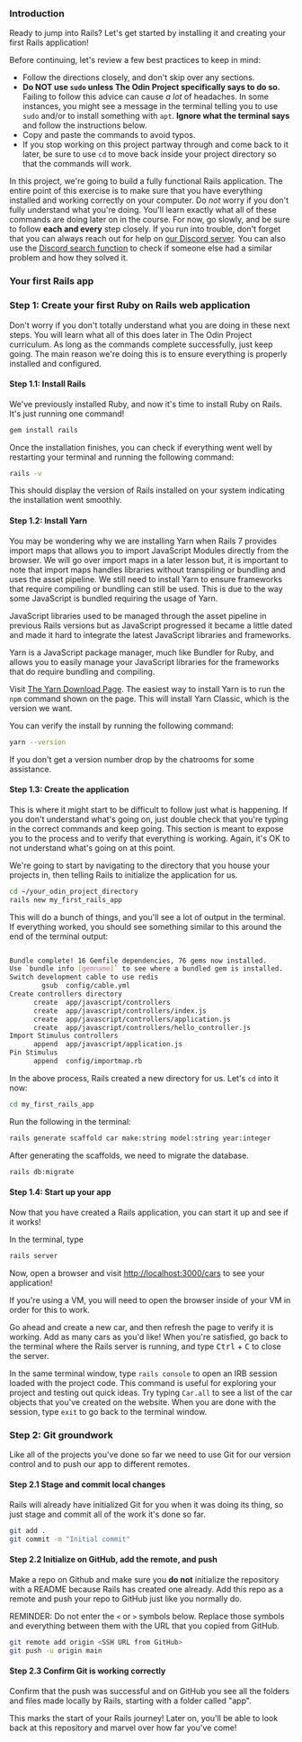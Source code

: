 <!-- TODO: Revisit lesson/heading structure to remove need to disable rules -->
<!-- markdownlint-disable TOP004 -->

### Introduction

Ready to jump into Rails? Let's get started by installing it and creating your first Rails application!

Before continuing, let's review a few best practices to keep in mind:

- Follow the directions closely, and don't skip over any sections.
- **Do NOT use `sudo` unless The Odin Project specifically says to do so.** Failing to follow this advice can cause *a lot* of headaches. In some instances, you might see a message in the terminal telling you to use `sudo` and/or to install something with `apt`. **Ignore what the terminal says** and follow the instructions below.
- Copy and paste the commands to avoid typos.
- If you stop working on this project partway through and come back to it later, be sure to use `cd` to move back inside your project directory so that the commands will work.

In this project, we're going to build a fully functional Rails application. The entire point of this exercise is to make sure that you have everything installed and working correctly on your computer. Do *not* worry if you don't fully understand what you're doing. You'll learn exactly what all of these commands are doing later on in the course. For now, go slowly, and be sure to follow **each and every** step closely. If you run into trouble, don't forget that you can always reach out for help on [our Discord server](https://discord.gg/fbFCkYabZB). You can also use the [Discord search function](https://support.discordapp.com/hc/en-us/articles/115000468588-Using-Search) to check if someone else had a similar problem and how they solved it.

### Your first Rails app

### Step 1: Create your first Ruby on Rails web application

Don't worry if you don't totally understand what you are doing in these next steps. You will learn what all of this does later in The Odin Project curriculum. As long as the commands complete successfully, just keep going. The main reason we're doing this is to ensure everything is properly installed and configured.

#### Step 1.1: Install Rails

We've previously installed Ruby, and now it's time to install Ruby on Rails. It's just running one command!

```bash
gem install rails
```

Once the installation finishes, you can check if everything went well by restarting your terminal and running the following command:

```bash
rails -v
```

This should display the version of Rails installed on your system indicating the installation went smoothly.

#### Step 1.2: Install Yarn

You may be wondering why we are installing Yarn when Rails 7 provides import maps that allows you to import JavaScript Modules directly from the browser. We will go over import maps in a later lesson but, it is important to note that import maps handles libraries without transpiling or bundling and uses the asset pipeline. We still need to install Yarn to ensure frameworks that require compiling or bundling can still be used. This is due to the way some JavaScript is bundled requiring the usage of Yarn.

JavaScript libraries used to be managed through the asset pipeline in previous Rails versions but as JavaScript progressed it became a little dated and made it hard to integrate the latest JavaScript libraries and frameworks.

Yarn is a JavaScript package manager, much like Bundler for Ruby, and allows you to easily manage your JavaScript libraries for the frameworks that do require bundling and compiling.

Visit [The Yarn Download Page](https://classic.yarnpkg.com/en/docs/install#windows-stable). The easiest way to install Yarn is to run the `npm` command shown on the page. This will install Yarn Classic, which is the version we want.

You can verify the install by running the following command:

```bash
yarn --version
```

If you don't get a version number drop by the chatrooms for some assistance.

#### Step 1.3: Create the application

This is where it might start to be difficult to follow just what is happening. If you don't understand what's going on, just double check that you're typing in the correct commands and keep going. This section is meant to expose you to the process and to verify that everything is working. Again, it's OK to not understand what's going on at this point.

We're going to start by navigating to the directory that you house your projects in, then telling Rails to initialize the application for us.

```bash
cd ~/your_odin_project_directory
rails new my_first_rails_app
```

This will do a bunch of things, and you'll see a lot of output in the terminal. If everything worked, you should see something similar to this around the end of the terminal output:

```bash

Bundle complete! 16 Gemfile dependencies, 76 gems now installed.
Use `bundle info [gemname]` to see where a bundled gem is installed.
Switch development cable to use redis
        gsub  config/cable.yml
Create controllers directory
      create  app/javascript/controllers
      create  app/javascript/controllers/index.js
      create  app/javascript/controllers/application.js
      create  app/javascript/controllers/hello_controller.js
Import Stimulus controllers
      append  app/javascript/application.js
Pin Stimulus
      append  config/importmap.rb

```

In the above process, Rails created a new directory for us. Let's `cd` into it now:

```bash
cd my_first_rails_app
```

Run the following in the terminal:

```bash
rails generate scaffold car make:string model:string year:integer
```

After generating the scaffolds, we need to migrate the database.

```bash
rails db:migrate
```

#### Step 1.4: Start up your app

Now that you have created a Rails application, you can start it up and see if it works!

In the terminal, type

```bash
rails server
```

Now, open a browser and visit [http://localhost:3000/cars](http://localhost:3000/cars) to see your application!

<div class="lesson-note lesson-note--warning" markdown=1>

If you're using a VM, you will need to open the browser inside of your VM in order for this to work.

</div>

Go ahead and create a new car, and then refresh the page to verify it is working. Add as many cars as you'd like! When you're satisfied, go back to the terminal where the Rails server is running, and type <kbd>Ctrl</kbd> + <kbd>C</kbd> to close the server.

In the same terminal window, type `rails console` to open an IRB session loaded with the project code. This command is useful for exploring your project and testing out quick ideas. Try typing `Car.all` to see a list of the car objects that you've created on the website. When you are done with the session, type `exit` to go back to the terminal window.

### Step 2: Git groundwork

Like all of the projects you've done so far we need to use Git for our version control and to push our app to different remotes.

#### Step 2.1 Stage and commit local changes

Rails will already have initialized Git for you when it was doing its thing, so just stage and commit all of the work it's done so far.

```bash
git add .
git commit -m "Initial commit"
```

#### Step 2.2 Initialize on GitHub, add the remote, and push

Make a repo on Github and make sure you **do not** initialize the repository with a README because Rails has created one already. Add this repo as a remote and push your repo to GitHub just like you normally do.

REMINDER: Do not enter the `<` or `>` symbols below. Replace those symbols and everything between them with the URL that you copied from GitHub.

```bash
git remote add origin <SSH URL from GitHub>
git push -u origin main
```

#### Step 2.3 Confirm Git is working correctly

Confirm that the push was successful and on GitHub you see all the folders and files made locally by Rails, starting with a folder called "app".

This marks the start of your Rails journey! Later on, you'll be able to look back at this repository and marvel over how far you've come!
